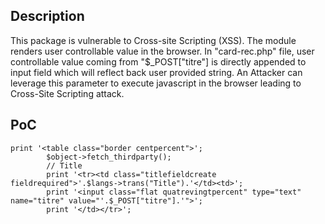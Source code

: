 ## Description
This package is vulnerable to Cross-site Scripting (XSS). The module renders user controllable value in the browser. In "card-rec.php" file, user controllable value coming from "$_POST["titre"] is directly appended to input field which will reflect back user provided string. An Attacker can leverage this parameter to execute javascript in the browser leading to Cross-Site Scripting attack.

## PoC

```
print '<table class="border centpercent">';
		$object->fetch_thirdparty();
		// Title
		print '<tr><td class="titlefieldcreate fieldrequired">'.$langs->trans("Title").'</td><td>';
		print '<input class="flat quatrevingtpercent" type="text" name="titre" value="'.$_POST["titre"].'">';
		print '</td></tr>';
```
